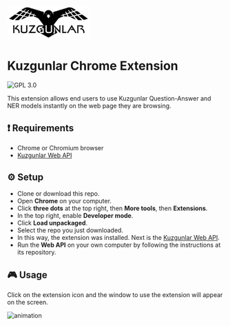 
<img src="images/header_background.jpg" height ="38%" width="38%"></img> 

# Kuzgunlar Chrome Extension

![GPL 3.0](https://img.shields.io/badge/license-GPLv3-red.svg)

This extension allows end users to use Kuzgunlar Question-Answer and NER models instantly on the web page they are browsing.

## :exclamation: Requirements

 * Chrome or Chromium browser
 * [Kuzgunlar Web API](https://github.com/kuzgnlar/web-interface)

## ⚙ Setup

 * Clone or download this repo.
 * Open **Chrome** on your computer.
 * Click **three dots** at the top right, then **More tools**, then **Extensions**.
 * In the top right, enable **Developer mode**.
 * Click **Load unpackaged**.
 * Select the repo you just downloaded.
 * In this way, the extension was installed. Next is the [Kuzgunlar Web API](https://github.com/kuzgnlar/web-interface).
 * Run the **Web API** on your own computer by following the instructions at its repository.
 
## :video_game: Usage

Click on the extension icon and the window to use the extension will appear on the screen.

![animation](images/extension.gif)
